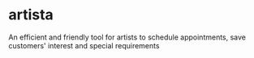 # artista
An efficient and friendly tool for artists to schedule appointments, save customers' interest and special requirements
